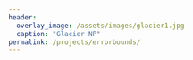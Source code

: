 ```yaml
---
header:
  overlay_image: /assets/images/glacier1.jpg
  caption: "Glacier NP"
permalink: /projects/errorbounds/
---
```

